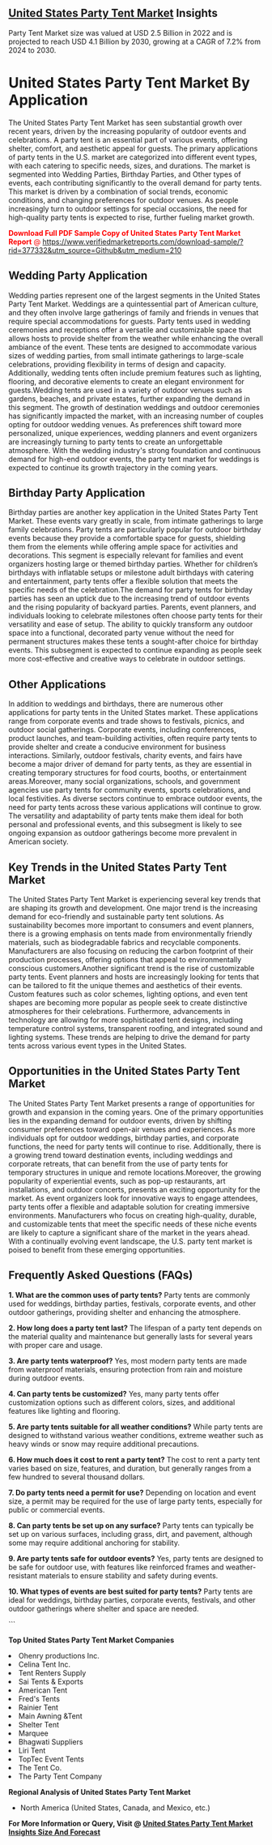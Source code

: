 <h2><a href="https://www.verifiedmarketreports.com/download-sample/?rid=377332&amp;utm_source=Github&amp;utm_medium=210" target="_blank">United States Party Tent Market</a> Insights</h2><p>Party Tent Market size was valued at USD 2.5 Billion in 2022 and is projected to reach USD 4.1 Billion by 2030, growing at a CAGR of 7.2% from 2024 to 2030.</p><p><h1>United States Party Tent Market By Application</h1><p>The United States Party Tent Market has seen substantial growth over recent years, driven by the increasing popularity of outdoor events and celebrations. A party tent is an essential part of various events, offering shelter, comfort, and aesthetic appeal for guests. The primary applications of party tents in the U.S. market are categorized into different event types, with each catering to specific needs, sizes, and durations. The market is segmented into Wedding Parties, Birthday Parties, and Other types of events, each contributing significantly to the overall demand for party tents. This market is driven by a combination of social trends, economic conditions, and changing preferences for outdoor venues. As people increasingly turn to outdoor settings for special occasions, the need for high-quality party tents is expected to rise, further fueling market growth.<p><span class=""><span style="color: #ff0000;"><strong>Download Full PDF Sample Copy of United States Party Tent Market Report</strong> @ </span><a href="https://www.verifiedmarketreports.com/download-sample/?rid=377332&amp;utm_source=Github&amp;utm_medium=210" target="_blank">https://www.verifiedmarketreports.com/download-sample/?rid=377332&amp;utm_source=Github&amp;utm_medium=210</a></span></p></p><h2>Wedding Party Application</h2><p>Wedding parties represent one of the largest segments in the United States Party Tent Market. Weddings are a quintessential part of American culture, and they often involve large gatherings of family and friends in venues that require special accommodations for guests. Party tents used in wedding ceremonies and receptions offer a versatile and customizable space that allows hosts to provide shelter from the weather while enhancing the overall ambiance of the event. These tents are designed to accommodate various sizes of wedding parties, from small intimate gatherings to large-scale celebrations, providing flexibility in terms of design and capacity. Additionally, wedding tents often include premium features such as lighting, flooring, and decorative elements to create an elegant environment for guests.Wedding tents are used in a variety of outdoor venues such as gardens, beaches, and private estates, further expanding the demand in this segment. The growth of destination weddings and outdoor ceremonies has significantly impacted the market, with an increasing number of couples opting for outdoor wedding venues. As preferences shift toward more personalized, unique experiences, wedding planners and event organizers are increasingly turning to party tents to create an unforgettable atmosphere. With the wedding industry's strong foundation and continuous demand for high-end outdoor events, the party tent market for weddings is expected to continue its growth trajectory in the coming years.</p><h2>Birthday Party Application</h2><p>Birthday parties are another key application in the United States Party Tent Market. These events vary greatly in scale, from intimate gatherings to large family celebrations. Party tents are particularly popular for outdoor birthday events because they provide a comfortable space for guests, shielding them from the elements while offering ample space for activities and decorations. This segment is especially relevant for families and event organizers hosting large or themed birthday parties. Whether for children’s birthdays with inflatable setups or milestone adult birthdays with catering and entertainment, party tents offer a flexible solution that meets the specific needs of the celebration.The demand for party tents for birthday parties has seen an uptick due to the increasing trend of outdoor events and the rising popularity of backyard parties. Parents, event planners, and individuals looking to celebrate milestones often choose party tents for their versatility and ease of setup. The ability to quickly transform any outdoor space into a functional, decorated party venue without the need for permanent structures makes these tents a sought-after choice for birthday events. This subsegment is expected to continue expanding as people seek more cost-effective and creative ways to celebrate in outdoor settings.</p><h2>Other Applications</h2><p>In addition to weddings and birthdays, there are numerous other applications for party tents in the United States market. These applications range from corporate events and trade shows to festivals, picnics, and outdoor social gatherings. Corporate events, including conferences, product launches, and team-building activities, often require party tents to provide shelter and create a conducive environment for business interactions. Similarly, outdoor festivals, charity events, and fairs have become a major driver of demand for party tents, as they are essential in creating temporary structures for food courts, booths, or entertainment areas.Moreover, many social organizations, schools, and government agencies use party tents for community events, sports celebrations, and local festivities. As diverse sectors continue to embrace outdoor events, the need for party tents across these various applications will continue to grow. The versatility and adaptability of party tents make them ideal for both personal and professional events, and this subsegment is likely to see ongoing expansion as outdoor gatherings become more prevalent in American society.</p><h2>Key Trends in the United States Party Tent Market</h2><p>The United States Party Tent Market is experiencing several key trends that are shaping its growth and development. One major trend is the increasing demand for eco-friendly and sustainable party tent solutions. As sustainability becomes more important to consumers and event planners, there is a growing emphasis on tents made from environmentally friendly materials, such as biodegradable fabrics and recyclable components. Manufacturers are also focusing on reducing the carbon footprint of their production processes, offering options that appeal to environmentally conscious customers.Another significant trend is the rise of customizable party tents. Event planners and hosts are increasingly looking for tents that can be tailored to fit the unique themes and aesthetics of their events. Custom features such as color schemes, lighting options, and even tent shapes are becoming more popular as people seek to create distinctive atmospheres for their celebrations. Furthermore, advancements in technology are allowing for more sophisticated tent designs, including temperature control systems, transparent roofing, and integrated sound and lighting systems. These trends are helping to drive the demand for party tents across various event types in the United States.</p><h2>Opportunities in the United States Party Tent Market</h2><p>The United States Party Tent Market presents a range of opportunities for growth and expansion in the coming years. One of the primary opportunities lies in the expanding demand for outdoor events, driven by shifting consumer preferences toward open-air venues and experiences. As more individuals opt for outdoor weddings, birthday parties, and corporate functions, the need for party tents will continue to rise. Additionally, there is a growing trend toward destination events, including weddings and corporate retreats, that can benefit from the use of party tents for temporary structures in unique and remote locations.Moreover, the growing popularity of experiential events, such as pop-up restaurants, art installations, and outdoor concerts, presents an exciting opportunity for the market. As event organizers look for innovative ways to engage attendees, party tents offer a flexible and adaptable solution for creating immersive environments. Manufacturers who focus on creating high-quality, durable, and customizable tents that meet the specific needs of these niche events are likely to capture a significant share of the market in the years ahead. With a continually evolving event landscape, the U.S. party tent market is poised to benefit from these emerging opportunities.</p><h2>Frequently Asked Questions (FAQs)</h2><p><strong>1. What are the common uses of party tents?</strong> Party tents are commonly used for weddings, birthday parties, festivals, corporate events, and other outdoor gatherings, providing shelter and enhancing the atmosphere.</p><p><strong>2. How long does a party tent last?</strong> The lifespan of a party tent depends on the material quality and maintenance but generally lasts for several years with proper care and usage.</p><p><strong>3. Are party tents waterproof?</strong> Yes, most modern party tents are made from waterproof materials, ensuring protection from rain and moisture during outdoor events.</p><p><strong>4. Can party tents be customized?</strong> Yes, many party tents offer customization options such as different colors, sizes, and additional features like lighting and flooring.</p><p><strong>5. Are party tents suitable for all weather conditions?</strong> While party tents are designed to withstand various weather conditions, extreme weather such as heavy winds or snow may require additional precautions.</p><p><strong>6. How much does it cost to rent a party tent?</strong> The cost to rent a party tent varies based on size, features, and duration, but generally ranges from a few hundred to several thousand dollars.</p><p><strong>7. Do party tents need a permit for use?</strong> Depending on location and event size, a permit may be required for the use of large party tents, especially for public or commercial events.</p><p><strong>8. Can party tents be set up on any surface?</strong> Party tents can typically be set up on various surfaces, including grass, dirt, and pavement, although some may require additional anchoring for stability.</p><p><strong>9. Are party tents safe for outdoor events?</strong> Yes, party tents are designed to be safe for outdoor use, with features like reinforced frames and weather-resistant materials to ensure stability and safety during events.</p><p><strong>10. What types of events are best suited for party tents?</strong> Party tents are ideal for weddings, birthday parties, corporate events, festivals, and other outdoor gatherings where shelter and space are needed.</p>```</p><p><strong>Top United States Party Tent Market Companies</strong></p><div data-test-id=""><p><li>Ohenry productions Inc.</li><li> Celina Tent Inc.</li><li> Tent Renters Supply</li><li> Sai Tents & Exports</li><li> American Tent</li><li> Fred's Tents</li><li> Rainier Tent</li><li> Main Awning &Tent</li><li> Shelter Tent</li><li> Marquee</li><li> Bhagwati Suppliers</li><li> Liri Tent</li><li> TopTec Event Tents</li><li> The Tent Co.</li><li> The Party Tent Company</li></p><div><strong>Regional Analysis of&nbsp;United States Party Tent Market</strong></div><ul><li dir="ltr"><p dir="ltr">North America&nbsp;(United States, Canada, and Mexico, etc.)</p></li></ul><p><strong>For More Information or Query, Visit @&nbsp;</strong><strong><a href="https://www.verifiedmarketreports.com/product/party-tent-market/?utm_source=Github&amp;utm_medium=210" target="_blank">United States Party Tent Market Insights Size And Forecast</a></strong></p></div>
